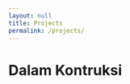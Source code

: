 ```yaml
---
layout: null
title: Projects
permalink: /projects/
---
```


<div class="centered">
  <h1>Dalam Kontruksi<br></h1>
</div>
